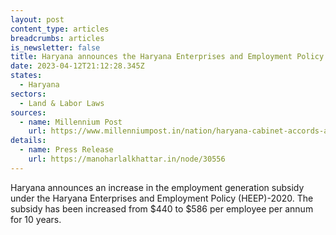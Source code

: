 ```yaml
---
layout: post
content_type: articles
breadcrumbs: articles
is_newsletter: false
title: Haryana announces the Haryana Enterprises and Employment Policy (HEEP)-2020
date: 2023-04-12T21:12:28.345Z
states:
  - Haryana
sectors:
  - Land & Labor Laws
sources:
  - name: Millennium Post
    url: https://www.millenniumpost.in/nation/haryana-cabinet-accords-approval-to-various-schemes-for-welfare-of-citizens-514158?infinitescroll=1
details:
  - name: Press Release
    url: https://manoharlalkhattar.in/node/30556
---
```

Haryana announces an increase in the employment generation subsidy under the Haryana Enterprises and Employment Policy (HEEP)-2020. The subsidy has been increased from $440 to $586 per employee per annum for 10 years.
